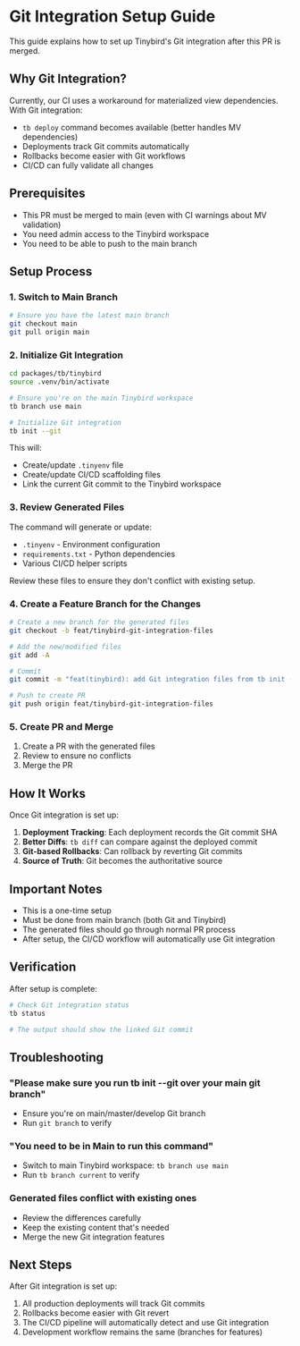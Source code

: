 # Git Integration Setup Guide

This guide explains how to set up Tinybird's Git integration after this PR is merged.

## Why Git Integration?

Currently, our CI uses a workaround for materialized view dependencies. With Git integration:

- `tb deploy` command becomes available (better handles MV dependencies)
- Deployments track Git commits automatically
- Rollbacks become easier with Git workflows
- CI/CD can fully validate all changes

## Prerequisites

- This PR must be merged to main (even with CI warnings about MV validation)
- You need admin access to the Tinybird workspace
- You need to be able to push to the main branch

## Setup Process

### 1. Switch to Main Branch

```bash
# Ensure you have the latest main branch
git checkout main
git pull origin main
```

### 2. Initialize Git Integration

```bash
cd packages/tb/tinybird
source .venv/bin/activate

# Ensure you're on the main Tinybird workspace
tb branch use main

# Initialize Git integration
tb init --git
```

This will:

- Create/update `.tinyenv` file
- Create/update CI/CD scaffolding files
- Link the current Git commit to the Tinybird workspace

### 3. Review Generated Files

The command will generate or update:

- `.tinyenv` - Environment configuration
- `requirements.txt` - Python dependencies
- Various CI/CD helper scripts

Review these files to ensure they don't conflict with existing setup.

### 4. Create a Feature Branch for the Changes

```bash
# Create a new branch for the generated files
git checkout -b feat/tinybird-git-integration-files

# Add the new/modified files
git add -A

# Commit
git commit -m "feat(tinybird): add Git integration files from tb init --git"

# Push to create PR
git push origin feat/tinybird-git-integration-files
```

### 5. Create PR and Merge

1. Create a PR with the generated files
2. Review to ensure no conflicts
3. Merge the PR

## How It Works

Once Git integration is set up:

1. **Deployment Tracking**: Each deployment records the Git commit SHA
2. **Better Diffs**: `tb diff` can compare against the deployed commit
3. **Git-based Rollbacks**: Can rollback by reverting Git commits
4. **Source of Truth**: Git becomes the authoritative source

## Important Notes

- This is a one-time setup
- Must be done from main branch (both Git and Tinybird)
- The generated files should go through normal PR process
- After setup, the CI/CD workflow will automatically use Git integration

## Verification

After setup is complete:

```bash
# Check Git integration status
tb status

# The output should show the linked Git commit
```

## Troubleshooting

### "Please make sure you run tb init --git over your main git branch"

- Ensure you're on main/master/develop Git branch
- Run `git branch` to verify

### "You need to be in Main to run this command"

- Switch to main Tinybird workspace: `tb branch use main`
- Run `tb branch current` to verify

### Generated files conflict with existing ones

- Review the differences carefully
- Keep the existing content that's needed
- Merge the new Git integration features

## Next Steps

After Git integration is set up:

1. All production deployments will track Git commits
2. Rollbacks become easier with Git revert
3. The CI/CD pipeline will automatically detect and use Git integration
4. Development workflow remains the same (branches for features)
